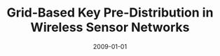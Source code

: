 ---
title: "Grid-Based Key Pre-Distribution in Wireless Sensor Networks"
collection: publications
permalink: /publication/2009-01-01-Grid-Based-Key-Pre-Distribution-in-Wireless-Sensor-Networks
date: 2009-01-01
venue: 'KSII Trans. Internet Inf. Syst.'
paperurl: 'https://doi.org/10.3837/tiis.2009.02.005'
citation: ' David Mohaisen,  DaeHun Nyang,  YoungJae Maeng,  KyungHee Lee,  Dowon Hong, &quot;Grid-Based Key Pre-Distribution in Wireless Sensor Networks.&quot; KSII Trans. Internet Inf. Syst., 2009.'
---